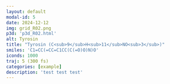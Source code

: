 ```yaml
---
layout: default
modal-id: 5
date: 2024-12-12
img: grid_R02.png
p3d: 'p3d_R02.html'
alt: Tyrosin
title: "Tyrosin (C<sub>9</sub>H<sub>11</sub>NO<sub>3</sub>)"
smiles: 'C1=CC(=CC=C1CC(C(=O)O)N)O'
iconds: 1000
traj: 5 (300 fs)
categories: [example]
description: 'test test test'
---
```

